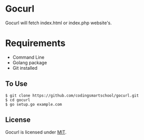 # Gocurl
Gocurl will fetch index.html or index.php website's.

# Requirements
* Command Line
* Golang package
* Git installed

## To Use
```
$ git clone https://github.com/codingsmartschool/gocurl.git
$ cd gocurl
$ go setup.go example.com
```

## License
Gocurl is licensed under [MIT](https://github.com/codingsmartschool/gocurl/blob/master/LICENSE).
